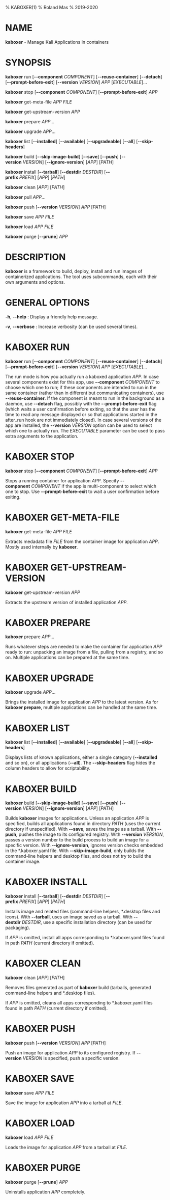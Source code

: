 % KABOXER(1)
% Roland Mas
% 2019-2020

# NAME

**kaboxer** - Manage Kali Applications in containers

# SYNOPSIS

**kaboxer** run [**--component** *COMPONENT*] [**--reuse-container**] [**--detach**] [**--prompt-before-exit**] [**--version** *VERSION*] *APP* [*EXECUTABLE*]...

**kaboxer** stop [**--component** *COMPONENT*] [**--prompt-before-exit**] *APP*

**kaboxer** get-meta-file *APP* *FILE*

**kaboxer** get-upstream-version *APP*

**kaboxer** prepare *APP*...

**kaboxer** upgrade *APP*...

**kaboxer** list [**--installed**] [**--available**] [**--upgradeable**] [**--all**] [**--skip-headers**]

**kaboxer** build [**--skip-image-build**] [**--save**] [**--push**] [**--version** *VERSION*] [**--ignore-version**] [*APP*] [*PATH*]

**kaboxer** install [**--tarball**] [**--destdir** *DESTDIR*] [**--prefix** *PREFIX*] [*APP*] [*PATH*]

**kaboxer** clean [*APP*] [*PATH*]

**kaboxer** pull *APP*...

**kaboxer** push [**--version** *VERSION*] *APP* [*PATH*]

**kaboxer** save *APP* *FILE*

**kaboxer** load *APP* *FILE*

**kaboxer** purge [**--prune**] *APP*

# DESCRIPTION

**kaboxer** is a framework to build, deploy, install and run images of
containerized applications.  The tool uses subcommands, each with
their own arguments and options.

# GENERAL OPTIONS

**-h**, **--help**
:   Display a friendly help message.

**-v**, **--verbose**
:   Increase verbosity (can be used several times).

# KABOXER RUN

**kaboxer** run [**--component** *COMPONENT*] [**--reuse-container**] [**--detach**] [**--prompt-before-exit**] [**--version** *VERSION*] *APP* [*EXECUTABLE*]...

The run mode is how you actually run a kaboxed application *APP*. In
case several components exist for this app, use
**--component** *COMPONENT* to choose which one to run; if these
components are intended to run in the same container (rather than in
different but communicating containers), use **--reuse-container**. If
the component is meant to run in the background as a daemon, use
**--detach** flag, possibly with the **--prompt-before-exit** flag
(which waits a user confirmation before exiting, so that the user has the
time to read any message displayed or so that applications started in the
after\_run hook are not immediately closed). In case several versions of
the app are installed, the **--version** *VERSION* option can be used to
select which one to actually run. The *EXECUTABLE* parameter can be used
to pass extra arguments to the application.

# KABOXER STOP

**kaboxer** stop [**--component** *COMPONENT*] [**--prompt-before-exit**] *APP*

Stops a running container for application *APP*. Specify
**--component** *COMPONENT* if the app is multi-component to select
which one to stop. Use **--prompt-before-exit** to wait a user
confirmation before exiting.

# KABOXER GET-META-FILE

**kaboxer** get-meta-file *APP* *FILE*

Extracts medadata file *FILE* from the container image for application
*APP*. Mostly used internally by **kaboxer**.

# KABOXER GET-UPSTREAM-VERSION

**kaboxer** get-upstream-version *APP*

Extracts the upstream version of installed application *APP*.

# KABOXER PREPARE

**kaboxer** prepare *APP*...

Runs whatever steps are needed to make the container for application
*APP* ready to run: unpacking an image from a file, pulling from a
registry, and so on. Multiple applications can be prepared at the same time.

# KABOXER UPGRADE

**kaboxer** upgrade *APP*...

Brings the installed image for application *APP* to the latest
version. As for **kaboxer prepare**, multiple applications can be
handled at the same time.

# KABOXER LIST

**kaboxer** list [**--installed**] [**--available**] [**--upgradeable**] [**--all**] [**--skip-headers**]

Displays lists of known applications, either a single category
(**--installed** and so on), or all applications (**--all**). The
**--skip-headers** flag hides the column headers to allow for
scriptability.

# KABOXER BUILD

**kaboxer** build [**--skip-image-build**] [**--save**] [**--push**] [**--version** *VERSION*] [**--ignore-version**] [*APP*] [*PATH*]

Builds **kaboxer** images for applications. Unless an application
*APP* is specified, builds all applications found in directory *PATH*
(uses the current directory if unspecified).  With **--save**, saves
the image as a tarball. With **--push**, pushes the image to its
configured registry. With **--version** *VERSION*, passes a version
number to the build process to build an image for a specific
version. With **--ignore-version**, ignores version checks embedded in
the \*.kaboxer.yaml file. With **--skip-image-build**, only builds
the command-line helpers and desktop files, and does not try to build
the container image.

# KABOXER INSTALL

**kaboxer** install [**--tarball**] [**--destdir** *DESTDIR*] [**--prefix** *PREFIX*] [*APP*] [*PATH*]

Installs image and related files (command-line helpers, \*.desktop
files and icons). With **--tarball**, uses an image saved as a tarball.
With **--destdir** *DESTDIR*, use a specific installation directory
(can be used for packaging).

If *APP* is omitted, install all apps corresponding to \*.kaboxer.yaml
files found in path *PATH* (current directory if omitted).

# KABOXER CLEAN

**kaboxer** clean [*APP*] [*PATH*]

Removes files generated as part of **kaboxer** build (tarballs,
generated command-line helpers and \*.desktop files).

If *APP* is omitted, cleans all apps corresponding to \*.kaboxer.yaml
files found in path *PATH* (current directory if omitted).

# KABOXER PUSH

**kaboxer** push [**--version** *VERSION*] *APP* [*PATH*]

Push an image for application *APP* to its configured registry. If
**--version** *VERSION* is specified, push a specific version.

# KABOXER SAVE

**kaboxer** save *APP* *FILE*

Save the image for application *APP* into a tarball at *FILE*.

# KABOXER LOAD

**kaboxer** load *APP* *FILE*

Loads the image for application *APP* from a tarball at *FILE*.

# KABOXER PURGE

**kaboxer** purge [**--prune**] *APP*

Uninstalls application *APP* completely.
